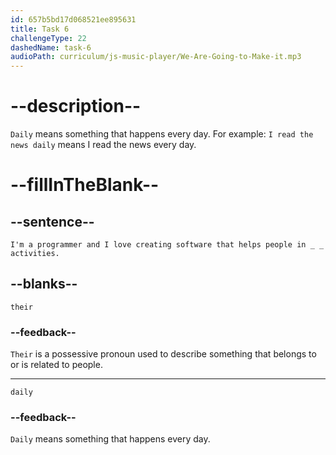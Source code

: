```yaml
---
id: 657b5bd17d068521ee895631
title: Task 6
challengeType: 22
dashedName: task-6
audioPath: curriculum/js-music-player/We-Are-Going-to-Make-it.mp3
---
```

<!--
AUDIO REFERENCE:

Alice: I'm a programmer and I love creating software that helps people in _ daily activities.

-->

# --description--

`Daily` means something that happens every day. For example:
`I read the news daily` means I read the news every day.

# --fillInTheBlank--

## --sentence--

`I'm a programmer and I love creating software that helps people in _ _ activities.`

## --blanks--

`their`

### --feedback--

`Their` is a possessive pronoun used to describe something that belongs to or is related to people.

---

`daily`

### --feedback--

`Daily` means something that happens every day.
